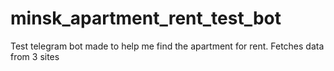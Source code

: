 # minsk_apartment_rent_test_bot
Test telegram bot made to help me find the apartment for rent. Fetches data from 3 sites

